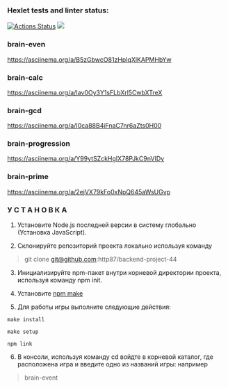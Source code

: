 ### Hexlet tests and linter status:
[![Actions Status](https://github.com/http87/backend-project-44/actions/workflows/hexlet-check.yml/badge.svg)](https://github.com/http87/backend-project-44/actions) <a href="https://codeclimate.com/github/http87/backend-project-44/maintainability"><img src="https://api.codeclimate.com/v1/badges/f9cb8536f3e65137cba0/maintainability" /></a>

### brain-even
https://asciinema.org/a/B5zGbwcO81zHpIqXlKAPMHbYw

### brain-calc
https://asciinema.org/a/Iav0Oy3Y1sFLbXrl5CwbXTreX

### brain-gcd
https://asciinema.org/a/I0ca88B4iFnaC7nr6aZts0H00

### brain-progression
https://asciinema.org/a/Y99ytSZckHgIX78PJkC9nVIDy

### brain-prime
https://asciinema.org/a/2ejVX79kFo0xNpQ645aWsUGvp


### У С Т А Н О В К А

1. Установите Node.js последней версии в систему глобально (Установка JavaScript).

2. Склонируйте репозиторий проекта локально используя команду 

 > git clone git@github.com:http87/backend-project-44 

3. Инициализируйте npm-пакет внутри корневой директории проекта, используя команду npm init.

4. Установите [npm make](https://www.npmjs.com/package/make)

5. Для работы игры выполните следующие действия: 
```
make install

make setup 

npm link
```
6. В консоли, используя команду cd войдте в корневой каталог, где расположена игра и введите одно из названий игры: например 

> brain-event